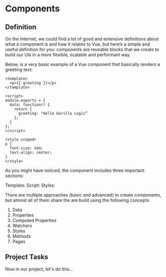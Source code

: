 # Components

## Definition

On the Internet, we could find a lot of good and extensive definitions about what a component is and how it relates to Vue, but here’s a simple and useful definition for you:  components are reusable blocks that we create to build our UIs in a more flexible, scalable and performant way. 

Below, is a very basic example of a Vue component thet basically renders a greeting text:

```vue
<template>
  <p>{{ greeting }}</p>
</template>

<script>
module.exports = {
  data: function() {
    return {
      greeting: "Hello Gorilla Logic” 
    };
  }
};
</script>

<style scoped>
p {
  font-size: 2em;
  text-align: center;
}
</style>
```

As you might have noticed, the component includes three important sections:

Template: 
Script: 
Styles:

There are multiple approaches (basic and advanced) to create components, but almost all of them share the are build using the following concepts

<ol>
    <li>Data</li>
    <li>Properties</li>
    <li>Computed Properties</li>
    <li>Watchers</li>
    <li>Styles</li>
    <li>Methods</li>
    <li>Pages</li>
</ol>


## Project Tasks

Now in our project, let's do this...